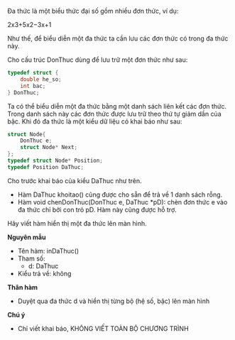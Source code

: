 Đa thức là một biểu thức đại số gồm nhiều đơn thức, ví dụ:

2x3+5x2−3x+1 

Như thế, để biểu diễn một đa thức ta cần lưu các đơn thức có trong đa thức này.

Cho cấu trúc DonThuc dùng để lưu trữ một đơn thức như sau:
```cpp
typedef struct {
    double he_so;
    int bac;
} DonThuc;
```
Ta có thể biểu diễn một đa thức bằng một danh sách liên kết các đơn thức. Trong danh sách này các đơn thức được lưu trữ theo thứ tự giảm dần của bậc. Khi đó đa thức là một kiểu dữ liệu có khai báo như sau:
```cpp
struct Node{
    DonThuc e;
    struct Node* Next;
};
typedef struct Node* Position;
typedef Position DaThuc;
```
Cho trước khai báo của kiểu DaThuc như trên.
- Hàm DaThuc khoitao() cũng được cho sẵn để trả về 1 danh sách rỗng.
- Hàm void chenDonThuc(DonThuc e, DaThuc *pD): chèn đơn thức e vào đa thức chỉ bởi con trỏ pD. Hàm này cũng được hỗ trợ.

Hãy viết hàm hiển thị một đa thức lên màn hình.

**Nguyên mẫu**
- Tên hàm: inDaThuc()
- Tham số: 
  - d: DaThuc
- Kiểu trả về: không

**Thân hàm**
- Duyệt qua đa thức d và hiển thị từng bộ (hệ số, bậc) lên màn hình

**Chú ý**
- Chỉ viết khai báo, KHÔNG VIẾT TOÀN BỘ CHƯƠNG TRÌNH
